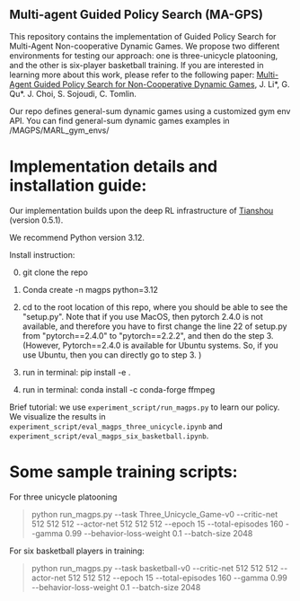## Multi-agent Guided Policy Search (MA-GPS)

This repository contains the implementation of Guided Policy Search for Multi-Agent Non-cooperative Dynamic Games. We propose two different environments for testing our approach: one is three-unicycle platooning, and the other is six-player basketball training. If you are interested in learning more about this work, please refer to the following paper: [Multi-Agent Guided Policy Search for Non-Cooperative Dynamic Games](https://arxiv.org/pdf/2509.24226), J. Li*, G. Qu*. J. Choi, S. Sojoudi, C. Tomlin.

Our repo defines general-sum dynamic games using a customized gym env API. You can find general-sum dynamic games examples in /MAGPS/MARL_gym_envs/


# Implementation details and installation guide:

Our implementation builds upon the deep RL infrastructure of [Tianshou](https://github.com/thu-ml/tianshou) (version 0.5.1).  

We recommend Python version 3.12. 

Install instruction:

0. git clone the repo

1. Conda create -n magps python=3.12

2. cd to the root location of this repo, where you should be able to see the "setup.py". Note that if you use MacOS, then pytorch 2.4.0 is not available, and therefore you have to first change the line 22 of setup.py from "pytorch==2.4.0" to "pytorch==2.2.2", and then do the step 3. (However, Pytorch==2.4.0 is available for Ubuntu systems. So, if you use Ubuntu, then you can directly go to step 3. )

3. run in terminal: pip install -e .

4. run in terminal: conda install -c conda-forge ffmpeg

Brief tutorial: we use `experiment_script/run_magps.py` to learn our policy. We visualize the results  in `experiment_script/eval_magps_three_unicycle.ipynb` and `experiment_script/eval_magps_six_basketball.ipynb`. 

# Some sample training scripts:

For three unicycle platooning

> python run_magps.py --task Three_Unicycle_Game-v0 --critic-net 512 512 512 --actor-net 512 512 512 --epoch 15 --total-episodes 160 --gamma 0.99 --behavior-loss-weight 0.1 --batch-size 2048

For six basketball players in training:

> python run_magps.py --task basketball-v0 --critic-net 512 512 512 --actor-net 512 512 512 --epoch 15 --total-episodes 160 --gamma 0.99 --behavior-loss-weight 0.1 --batch-size 2048


